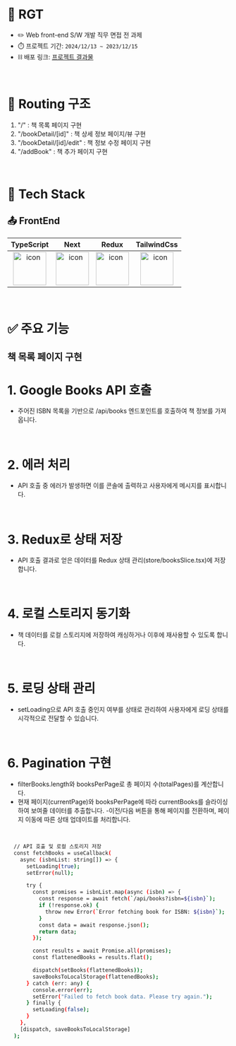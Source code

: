 # 📱 RGT

- ✏️ Web front-end S/W 개발 직무 면접 전 과제
- ⏱️ 프로젝트 기간: `2024/12/13 ~ 2023/12/15`
- ⛓️ 배포 링크: [프로젝트 결과물](https://rgt-task-12-13-mke9-livid.vercel.app/)

<br />

# 📝 Routing 구조

1. "/" : 책 목록 페이지 구현
2. "/bookDetail/[id]" : 책 상세 정보 페이지/뷰 구현
3. "/bookDetail/[id]/edit" : 책 정보 수정 페이지 구현
4. "/addBook" : 책 추가 페이지 구현

<br />

# 🎩 Tech Stack

## 📤 FrontEnd

|                                                                                    TypeScript                                                                                     |                                                                                       Next                                                                                       |                                                                                    Redux                                                                                     |                                                                                    TailwindCss                                                                                     |
| :-------------------------------------------------------------------------------------------------------------------------------------------------------------------------------: | :------------------------------------------------------------------------------------------------------------------------------------------------------------------------------: | :--------------------------------------------------------------------------------------------------------------------------------------------------------------------------: | :--------------------------------------------------------------------------------------------------------------------------------------------------------------------------------: |
| <div style="display: flex; align-items: flex-start; justify-content: center;"><img src="https://cdn.simpleicons.org/typescript/3178C6" alt="icon" width="75" height="75" /></div> | <div style="display: flex; align-items: flex-start; justify-content: center;"><img src="https://cdn.simpleicons.org/nextdotjs/000000" alt="icon" width="75" height="75" /></div> | <div style="display: flex; align-items: flex-start; justify-content: center;"><img src="https://cdn.simpleicons.org/redux/764abc" alt="icon" width="75" height="75" /></div> | <div style="display: flex; align-items: flex-start; justify-content: center;"><img src="https://cdn.simpleicons.org/tailwindcss/06b6d4" alt="icon" width="75" height="75" /></div> |

<br />

# ✅ 주요 기능

## 책 목록 페이지 구현

# 1. Google Books API 호출

- 주어진 ISBN 목록을 기반으로 /api/books 엔드포인트를 호출하여 책 정보를 가져옵니다.

<br>

# 2. 에러 처리

- API 호출 중 에러가 발생하면 이를 콘솔에 출력하고 사용자에게 메시지를 표시합니다.

<br>

# 3. Redux로 상태 저장

- API 호출 결과로 얻은 데이터를 Redux 상태 관리(store/booksSlice.tsx)에 저장합니다.

<br>

# 4. 로컬 스토리지 동기화

- 책 데이터를 로컬 스토리지에 저장하여 캐싱하거나 이후에 재사용할 수 있도록 합니다.

<br>

# 5. 로딩 상태 관리

- setLoading으로 API 호출 중인지 여부를 상태로 관리하여 사용자에게 로딩 상태를 시각적으로 전달할 수 있습니다.

<br>

# 6. Pagination 구현

- filterBooks.length와 booksPerPage로 총 페이지 수(totalPages)를 계산합니다.
- 현재 페이지(currentPage)와 booksPerPage에 따라 currentBooks를 슬라이싱하여 보여줄 데이터를 추출합니다. -이전/다음 버튼을 통해 페이지를 전환하며, 페이지 이동에 따른 상태 업데이트를 처리합니다.

<br>

```bash
  // API 호출 및 로컬 스토리지 저장
  const fetchBooks = useCallback(
    async (isbnList: string[]) => {
      setLoading(true);
      setError(null);

      try {
        const promises = isbnList.map(async (isbn) => {
          const response = await fetch(`/api/books?isbn=${isbn}`);
          if (!response.ok) {
            throw new Error(`Error fetching book for ISBN: ${isbn}`);
          }
          const data = await response.json();
          return data;
        });

        const results = await Promise.all(promises);
        const flattenedBooks = results.flat();

        dispatch(setBooks(flattenedBooks));
        saveBooksToLocalStorage(flattenedBooks);
      } catch (err: any) {
        console.error(err);
        setError("Failed to fetch book data. Please try again.");
      } finally {
        setLoading(false);
      }
    },
    [dispatch, saveBooksToLocalStorage]
  );
```

<br>

